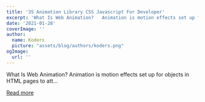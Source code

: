 ```yaml
---
title: '35 Animation Library CSS Javascript For Developer'
excerpt: 'What Is Web Animation?   Animation is motion effects set up for objects in HTML pages to att...'
date: '2021-01-28'
coverImage: ''
author:
  name: Koders
  picture: "assets/blog/authors/koders.png"
ogImage:
  url: ''
---
```


What Is Web Animation?   Animation is motion effects set up for objects in HTML pages to att...

[Read more](https://dev.to/haycuoilennao19/35-animation-library-css-javascript-for-developer-2c61)
